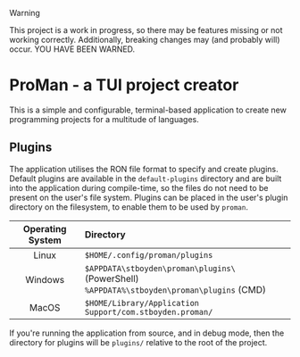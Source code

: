 > [!WARNING]
> This project is a work in progress, so there may be features missing or not working
> correctly. Additionally, breaking changes may (and probably will) occur. YOU HAVE BEEN
> WARNED.

# ProMan - a TUI project creator

This is a simple and configurable, terminal-based application to create new programming
projects for a multitude of languages.

## Plugins

The application utilises the RON file format to
specify and create plugins. Default plugins are available in the `default-plugins`
directory and are built into the application during compile-time, so the files do not
need to be present on the user's file system. Plugins can be placed in the user's plugin
directory on the filesystem, to enable them to be used by `proman`.

| Operating System | Directory                                                                                      |
|:----------------:|:-----------------------------------------------------------------------------------------------|
|      Linux       | `$HOME/.config/proman/plugins`                                                                 |
|     Windows      | `$APPDATA\stboyden\proman\plugins\` (PowerShell)<br/>`%APPDATA%\stboyden\proman\plugins` (CMD) |
|      MacOS       | `$HOME/Library/Application Support/com.stboyden.proman/`                                       |

If you're running the application from source, and in debug mode, then the directory for
plugins will be `plugins/` relative to the root of the project.
